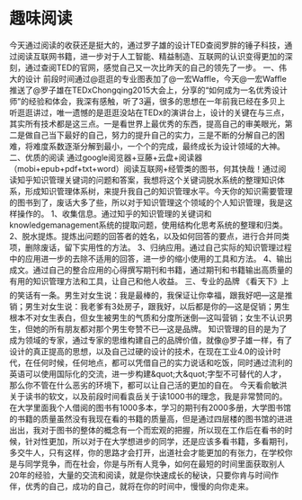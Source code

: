 # 趣味阅读

今天通过阅读的收获还是挺大的，通过罗子雄的设计TED查阅罗胖的锤子科技，通过阅读互联网书籍，进一步对于人工智能、精益制造、互联网的认识变得更加的深刻，通过查阅TED的官网，感觉自己又一次比昨天的自己的领先了一步。
一、伟大的设计
前段时间通过@逛逛的专业图表加了@一宏Waffle，今天@一宏Waffle推送了@罗子雄在TEDxChongqing2015大会上，分享的“如何成为一名优秀设计师”的经验和体会，我深有感触，听了3遍，很多的思想在一年前我已经在多贝上听逛逛讲过，唯一遗憾的是逛逛没站在TEDx的演讲台上，设计的关键在与三点，其实所有技术都是这三点。一是看世界上最优秀的东西，提高自己的审美眼光，第二是做自己当下最好的自己，努力的提升自己的实力，三是不断的分解自己的困难，将难度系数逐渐分解到最小，一个个的完成，最终成长为设计领域的大神。
二、优质的阅读
通过google阅览器+豆藤+云盘+阅读器（mobi+epub+pdf+txt+word）阅读互联网+经管类的图书，何其快哉！通过阅读知乎知识管理关键词的问题和答案，我想将这个关键词脱水系统的整理知识体系，形成知识管理体系树，来提升我自己的知识管理水平。今天你的知识需要管理的图书到了，废话大多了些，所以对于知识管理这个领域的个人知识管理，我是这样操作的。
1、收集信息。通过知乎的知识管理的关键词和knowledgemanagement系统的提取问题，使用结构化思考系统的整理和归类。
2、脱水提炼。提炼出问题的回答者的姓名，以及如何回答的要点，进行合并同类项，删除废话，留下实用性的方法。
3、归纳应用。通过自己实际的知识管理过程中的应用进一步的去除不适用的回答，进一步的缩小使用的工具和方法。
4、输出成文。通过自己的整合应用的心得撰写期刊和书籍，通过期刊和书籍输出高质量的有用的知识管理方法和工具，让自己和他人收益。
三、专业的品牌
《看天下》上的笑话有一条。男生对女生说：我是最棒的，我保证让你幸福，跟我好吧—这是推销；男生对女生说：我老爹有3处房子，跟我好，以后都是你的—这是促销；男生根本不对女生表白，但女生被男生的气质和分度所迷倒—这叫营销；女生不认识男生，但她的所有朋友都对那个男生夸赞不已—这是品牌。
知识管理的目的是为了成为领域的专家，通过专家的思维构建自己的品牌价值，就像@罗子雄一样，有了设计的真正提高的思想，以及自己过硬的设计的技术，在现在工业4.0的设计时代，在任何时候，任何地点，都可以凭借自己的实力说话和吃饭，同时通过流利的英语可以使用国际化的交流，进一步构建&amp;quot;大&amp;quot;字型不可替代的人才，那么你不管在什么恶劣的环境下，都可以让自己活的更加的自在。
今天看俞敏洪关于读书的软文，以及前段时间看袁岳关于读1000书的理念，我是非常赞同的。在大学里面我个人借阅的图书有1000多本，学习的期刊有2000多册，大学图书馆的书籍的质量虽然没有我现在看的书籍的质量高，但是通过四层楼的图书馆的进进出出，我对于图书的整体的概念有一个而宏观的把握，所以现在工作后在看书的时候，针对性更加，所以对于在大学想进步的同学，还是应该多看书籍，多看期刊，多交牛人，只有这样，你的思路才会打开，出道社会才能更加的有张力，在学校你是与同学竞争，而在社会，你是与所有人竞争，如何在最短的时间里面获取别人20年的经验，大量的交流和阅读，就是你快速成长的秘诀，只要你肯与时间作伴，优秀的自己，成功的自己，就将在你的时间中，慢慢的向你走来。
